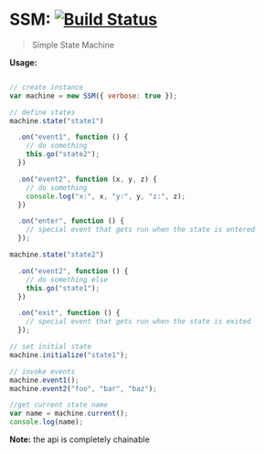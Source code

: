 # SSM: [![Build Status](https://travis-ci.org/icholy/SSM.png?branch=master)](https://travis-ci.org/icholy/SSM)

> Simple State Machine 

**Usage:**

``` js

// create instance
var machine = new SSM({ verbose: true });

// define states
machine.state("state1")

  .on("event1", function () {
    // do something
    this.go("state2");
  })

  .on("event2", function (x, y, z) {
    // do something
    console.log("x:", x, "y:", y, "z:", z);
  })

  .on("enter", function () {
    // special event that gets run when the state is entered
  });

machine.state("state2")

  .on("event2", function () {
    // do something else
    this.go("state1");
  })

  .on("exit", function () {
    // special event that gets run when the state is exited
  });

// set initial state
machine.initialize("state1");

// invoke events
machine.event1();
machine.event2("foo", "bar", "baz");

//get current state name
var name = machine.current();
console.log(name);
```

**Note:** the api is completely chainable
